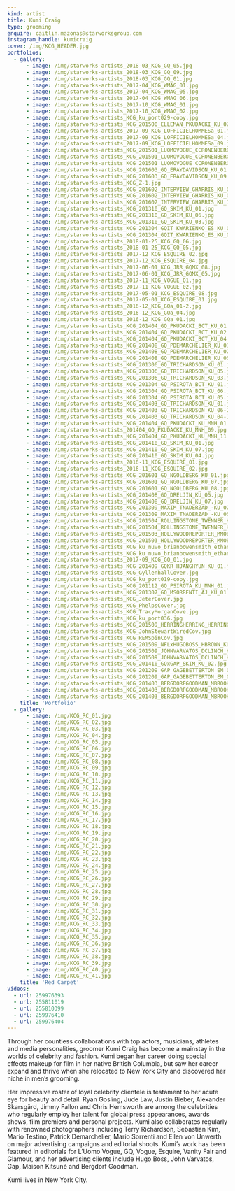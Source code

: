 ```yaml
---
kind: artist
title: Kumi Craig
type: grooming
enquire: caitlin.mazonas@starworksgroup.com
instagram_handle: kumicraig
cover: /img/KCG_HEADER.jpg
portfolios:
  - gallery:
      - image: /img/starworks-artists_2018-03_KCG_GQ_05.jpg
      - image: /img/starworks-artists_2018-03_KCG_GQ_09.jpg
      - image: /img/starworks-artists_2018-03_KCG_GQ_01.jpg
      - image: /img/starworks-artists_2017-04_KCG_WMAG_01.jpg
      - image: /img/starworks-artists_2017-04_KCG_WMAG_05.jpg
      - image: /img/starworks-artists_2017-04_KCG_WMAG_06.jpg
      - image: /img/starworks-artists_2017-10_KCG_WMAG_01.jpg
      - image: /img/starworks-artists_2017-10_KCG_WMAG_02.jpg
      - image: /img/starworks-artists_KCG_ku_port029-copy.jpg
      - image: /img/starworks-artists_KCG_201500_ELLEMAN_PKUDACKI_KU_02.jpg
      - image: /img/starworks-artists_2017-09_KCG_LOFFICIELHOMMESa_01.jpg
      - image: /img/starworks-artists_2017-09_KCG_LOFFICIELHOMMESa_04.jpg
      - image: /img/starworks-artists_2017-09_KCG_LOFFICIELHOMMESa_09.jpg
      - image: /img/starworks-artists_KCG_201501_LUOMOVOGUE_CCRONENBERG_KU_01.jpg
      - image: /img/starworks-artists_KCG_201501_LUOMOVOGUE_CCRONENBERG_KU_07-1.jpg
      - image: /img/starworks-artists_KCG_201501_LUOMOVOGUE_CCRONENBERG_KU_03.jpg
      - image: /img/starworks-artists_KCG_201603_GQ_ERAYDAVIDSON_KU_01.jpg
      - image: /img/starworks-artists_KCG_201603_GQ_ERAYDAVIDSON_KU_09.jpg
      - image: /img/starworks-artists_KCG_Z-1.jpg
      - image: /img/starworks-artists_KCG_201602_INTERVIEW_GHARRIS_KU_01.jpg
      - image: /img/starworks-artists_KCG_201602_INTERVIEW_GHARRIS_KU_04.jpg
      - image: /img/starworks-artists_KCG_201602_INTERVIEW_GHARRIS_KU_10.jpg
      - image: /img/starworks-artists_KCG_201310_GQ_SKIM_KU_01.jpg
      - image: /img/starworks-artists_KCG_201310_GQ_SKIM_KU_06.jpg
      - image: /img/starworks-artists_KCG_201310_GQ_SKIM_KU_03.jpg
      - image: /img/starworks-artists_KCG_201304_GQIT_KWARIENKO_ES_KU_01.jpg
      - image: /img/starworks-artists_KCG_201304_GQIT_KWARIENKO_ES_KU_02.jpg
      - image: /img/starworks-artists_2018-01-25_KCG_GQ_06.jpg
      - image: /img/starworks-artists_2018-01-25_KCG_GQ_05.jpg
      - image: /img/starworks-artists_2017-12_KCG_ESQUIRE_02.jpg
      - image: /img/starworks-artists_2017-12_KCG_ESQUIRE_04.jpg
      - image: /img/starworks-artists_2017-06-01_KCG_JRR_GQMX_08.jpg
      - image: /img/starworks-artists_2017-06-01_KCG_JRR_GQMX_05.jpg
      - image: /img/starworks-artists_2017-11_KCG_VOGUE_01.jpg
      - image: /img/starworks-artists_2017-11_KCG_VOGUE_02.jpg
      - image: /img/starworks-artists_2017-05-01_KCG_ESQUIRE_08.jpg
      - image: /img/starworks-artists_2017-05-01_KCG_ESQUIRE_01.jpg
      - image: /img/starworks-artists_2016-12_KCG_GQa_01-2.jpg
      - image: /img/starworks-artists_2016-12_KCG_GQa_04.jpg
      - image: /img/starworks-artists_2016-12_KCG_GQa_01.jpg
      - image: /img/starworks-artists_KCG_201404_GQ_PKUDACKI_BCT_KU_01.jpg
      - image: /img/starworks-artists_KCG_201404_GQ_PKUDACKI_BCT_KU_02.jpg
      - image: /img/starworks-artists_KCG_201404_GQ_PKUDACKI_BCT_KU_04.jpg
      - image: /img/starworks-artists_KCG_201408_GQ_PDEMARCHELIER_KU_01.jpg
      - image: /img/starworks-artists_KCG_201408_GQ_PDEMARCHELIER_KU_02.jpg
      - image: /img/starworks-artists_KCG_201408_GQ_PDEMARCHELIER_KU_05.jpg
      - image: /img/starworks-artists_KCG_201306_GQ_TRICHARDSON_KU_01.jpg
      - image: /img/starworks-artists_KCG_201306_GQ_TRICHARDSON_KU_05.jpg
      - image: /img/starworks-artists_KCG_201306_GQ_TRICHARDSON_KU_03.jpg
      - image: /img/starworks-artists_KCG_201304_GQ_PSIROTA_BCT_KU_01.jpg
      - image: /img/starworks-artists_KCG_201304_GQ_PSIROTA_BCT_KU_06.jpg
      - image: /img/starworks-artists_KCG_201304_GQ_PSIROTA_BCT_KU_05.jpg
      - image: /img/starworks-artists_KCG_201403_GQ_TRICHARDSON_KU_01.jpg
      - image: /img/starworks-artists_KCG_201403_GQ_TRICHARDSON_KU_06-2.jpg
      - image: /img/starworks-artists_KCG_201403_GQ_TRICHARDSON_KU_04-1.jpg
      - image: /img/starworks-artists_KCG_201404_GQ_PKUDACKI_KU_MNH_01.jpg
      - image: /img/starworks-artists_201404_GQ_PKUDACKI_KU_MNH_09.jpg
      - image: /img/starworks-artists_KCG_201404_GQ_PKUDACKI_KU_MNH_11.jpg
      - image: /img/starworks-artists_KCG_201410_GQ_SKIM_KU_01.jpg
      - image: /img/starworks-artists_KCG_201410_GQ_SKIM_KU_07.jpg
      - image: /img/starworks-artists_KCG_201410_GQ_SKIM_KU_04.jpg
      - image: /img/starworks-artists_2016-11_KCG_ESQUIRE_01.jpg
      - image: /img/starworks-artists_2016-11_KCG_ESQUIRE_02.jpg
      - image: /img/starworks-artists_KCG_201601_GQ_NGOLDBERG_KU_01.jpg
      - image: /img/starworks-artists_KCG_201601_GQ_NGOLDBERG_KU_07.jpg
      - image: /img/starworks-artists_KCG_201601_GQ_NGOLDBERG_KU_08.jpg
      - image: /img/starworks-artists_KCG_201408_GQ_DRELJIN_KU_05.jpg
      - image: /img/starworks-artists_KCG_201408_GQ_DRELJIN_KU_07.jpg
      - image: /img/starworks-artists_KCG_201309_MAXIM_TNADERZAD_-KU_02-1.jpg
      - image: /img/starworks-artists_KCG_201309_MAXIM_TNADERZAD_-KU_05.jpg
      - image: /img/starworks-artists_KCG_201504_ROLLINGSTONE_TWENNER_KU_02.jpg
      - image: /img/starworks-artists_KCG_201504_ROLLINGSTONE_TWENNER_KU_01.jpg
      - image: /img/starworks-artists_KCG_201503_HOLLYWOODREPORTER_MMOBLEY_KU_02.jpg
      - image: /img/starworks-artists_KCG_201503_HOLLYWOODREPORTER_MMOBLEY_KU_05.jpg
      - image: /img/starworks-artists_KCG_ku_nuvo_brianbowensmith_ethanhawke_winter11.jpg
      - image: /img/starworks-artists_KCG_ku_nuvo_brianbowensmith_ethanhawke_winter11_2.jpg
      - image: /img/starworks-artists_2017-09_KCG_GQ_01.jpg
      - image: /img/starworks-artists_KCG_201409_GQKR_HJANGHYUN_KU_01.jpg
      - image: /img/starworks-artists_KCG_GyllenhallCover.jpg
      - image: /img/starworks-artists_KCG_ku_port019-copy.jpg
      - image: /img/starworks-artists_KCG_201112_GQ_PSIROTA_KU_MNH_01.jpg
      - image: /img/starworks-artists_KCG_201307_GQ_MSORRENTI_AJ_KU_01.jpg
      - image: /img/starworks-artists_KCG_JeterCover.jpg
      - image: /img/starworks-artists_KCG_PhelpsCover.jpg
      - image: /img/starworks-artists_KCG_TracyMorganCove.jpg
      - image: /img/starworks-artists_KCG_ku_port036.jpg
      - image: /img/starworks-artists_KCG_201509_HERRINGHERRING_HERRINGHERRING_KU_MFR_01.jpg
      - image: /img/starworks-artists_KCG_JohnStewartWiredCov.jpg
      - image: /img/starworks-artists_KCG_REMSpinCov.jpg
      - image: /img/starworks-artists_KCG_201509_NFLxHUGOBOSS_HBROWN_KU_01.jpg
      - image: /img/starworks-artists_KCG_201509_JOHNVARVATOS_DCLINCH_KU_02.jpg
      - image: /img/starworks-artists_KCG_201509_JOHNVARVATOS_DCLINCH_KU_01.jpg
      - image: /img/starworks-artists_KCG_201410_GQxGAP_SKIM_KU_02.jpg
      - image: /img/starworks-artists_KCG_201209_GAP_GAGEBETTERTON_EM_03.jpg
      - image: /img/starworks-artists_KCG_201209_GAP_GAGEBETTERTON_EM_04.jpg
      - image: /img/starworks-artists_KCG_201403_BERGDORFGOODMAN_MBROOKES_KU_09.jpg
      - image: /img/starworks-artists_KCG_201403_BERGDORFGOODMAN_MBROOKES_KU_01.jpg
      - image: /img/starworks-artists_KCG_201403_BERGDORFGOODMAN_MBROOKES_KU_05.jpg
    title: 'Portfolio'
  - gallery:
      - image: /img/KCG_RC_01.jpg
      - image: /img/KCG_RC_02.jpg
      - image: /img/KCG_RC_03.jpg
      - image: /img/KCG_RC_04.jpg
      - image: /img/KCG_RC_05.jpg
      - image: /img/KCG_RC_06.jpg
      - image: /img/KCG_RC_07.jpg
      - image: /img/KCG_RC_08.jpg
      - image: /img/KCG_RC_09.jpg
      - image: /img/KCG_RC_10.jpg
      - image: /img/KCG_RC_11.jpg
      - image: /img/KCG_RC_12.jpg
      - image: /img/KCG_RC_13.jpg
      - image: /img/KCG_RC_14.jpg
      - image: /img/KCG_RC_15.jpg
      - image: /img/KCG_RC_16.jpg
      - image: /img/KCG_RC_17.jpg
      - image: /img/KCG_RC_18.jpg
      - image: /img/KCG_RC_19.jpg
      - image: /img/KCG_RC_20.jpg
      - image: /img/KCG_RC_21.jpg
      - image: /img/KCG_RC_22.jpg
      - image: /img/KCG_RC_23.jpg
      - image: /img/KCG_RC_24.jpg
      - image: /img/KCG_RC_25.jpg
      - image: /img/KCG_RC_26.jpg
      - image: /img/KCG_RC_27.jpg
      - image: /img/KCG_RC_28.jpg
      - image: /img/KCG_RC_29.jpg
      - image: /img/KCG_RC_30.jpg
      - image: /img/KCG_RC_31.jpg
      - image: /img/KCG_RC_32.jpg
      - image: /img/KCG_RC_33.jpg
      - image: /img/KCG_RC_34.jpg
      - image: /img/KCG_RC_35.jpg
      - image: /img/KCG_RC_36.jpg
      - image: /img/KCG_RC_37.jpg
      - image: /img/KCG_RC_38.jpg
      - image: /img/KCG_RC_39.jpg
      - image: /img/KCG_RC_40.jpg
      - image: /img/KCG_RC_41.jpg
    title: 'Red Carpet'
videos:
  - url: 259976393
  - url: 255811019
  - url: 255810399
  - url: 259976410
  - url: 259976404
---
```

Through her countless collaborations with top actors, musicians, athletes and media personalities, groomer Kumi Craig has become a mainstay in the worlds of celebrity and fashion. Kumi began her career doing special effects makeup for film in her native British Columbia, but saw her career expand and thrive when she relocated to New York City and discovered her niche in men’s grooming.

Her impressive roster of loyal celebrity clientele is testament to her acute eye for beauty and detail. Ryan Gosling, Jude Law, Justin Bieber, Alexander Skarsgård, Jimmy Fallon and Chris Hemsworth are among the celebrities who regularly employ her talent for global press appearances, awards shows, film premiers and personal projects. Kumi also collaborates regularly with renowned photographers including Terry Richardson, Sebastian Kim, Mario Testino, Patrick Demarchelier, Mario Sorrenti and Ellen von Unwerth on major advertising campaigns and editorial shoots. Kumi’s work has been featured in editorials for L’Uomo Vogue, GQ, Vogue, Esquire, Vanity Fair and Glamour, and her advertising clients include Hugo Boss, John Varvatos, Gap, Maison Kitsuné and Bergdorf Goodman.

Kumi lives in New York City.
